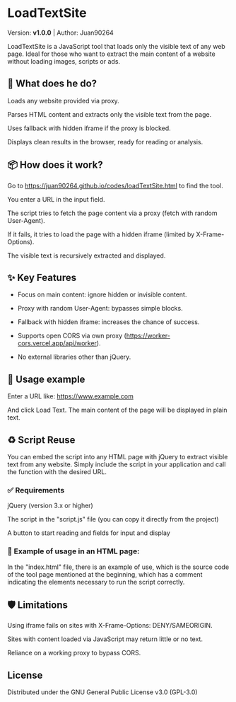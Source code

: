 # LoadTextSite
Version: **v1.0.0** | Author: Juan90264

LoadTextSite is a JavaScript tool that loads only the visible text of any web page. Ideal for those who want to extract the main content of a website without loading images, scripts or ads.

## 🚀 What does he do?
Loads any website provided via proxy.

Parses HTML content and extracts only the visible text from the page.

Uses fallback with hidden iframe if the proxy is blocked.

Displays clean results in the browser, ready for reading or analysis.

## 📦 How does it work?

Go to https://juan90264.github.io/codes/loadTextSite.html to find the tool.

You enter a URL in the input field.

The script tries to fetch the page content via a proxy (fetch with random User-Agent).

If it fails, it tries to load the page with a hidden iframe (limited by X-Frame-Options).

The visible text is recursively extracted and displayed.

## ✨ Key Features
* Focus on main content: ignore hidden or invisible content.

* Proxy with random User-Agent: bypasses simple blocks.

* Fallback with hidden iframe: increases the chance of success.

* Supports open CORS via own proxy (https://worker-cors.vercel.app/api/worker).

* No external libraries other than jQuery.

## 🧪 Usage example
Enter a URL like:
https://www.example.com

And click Load Text. The main content of the page will be displayed in plain text.

## ♻️ Script Reuse
You can embed the script into any HTML page with jQuery to extract visible text from any website. Simply include the script in your application and call the function with the desired URL.

### ✅ Requirements
jQuery (version 3.x or higher)

The script in the "script.js" file (you can copy it directly from the project)

A button to start reading and fields for input and display

### 📄 Example of usage in an HTML page:

In the "index.html" file, there is an example of use, which is the source code of the tool page mentioned at the beginning, which has a comment indicating the elements necessary to run the script correctly.

## 🛡️ Limitations
Using iframe fails on sites with X-Frame-Options: DENY/SAMEORIGIN.

Sites with content loaded via JavaScript may return little or no text.

Reliance on a working proxy to bypass CORS.

## License
Distributed under the GNU General Public License v3.0 (GPL-3.0)

